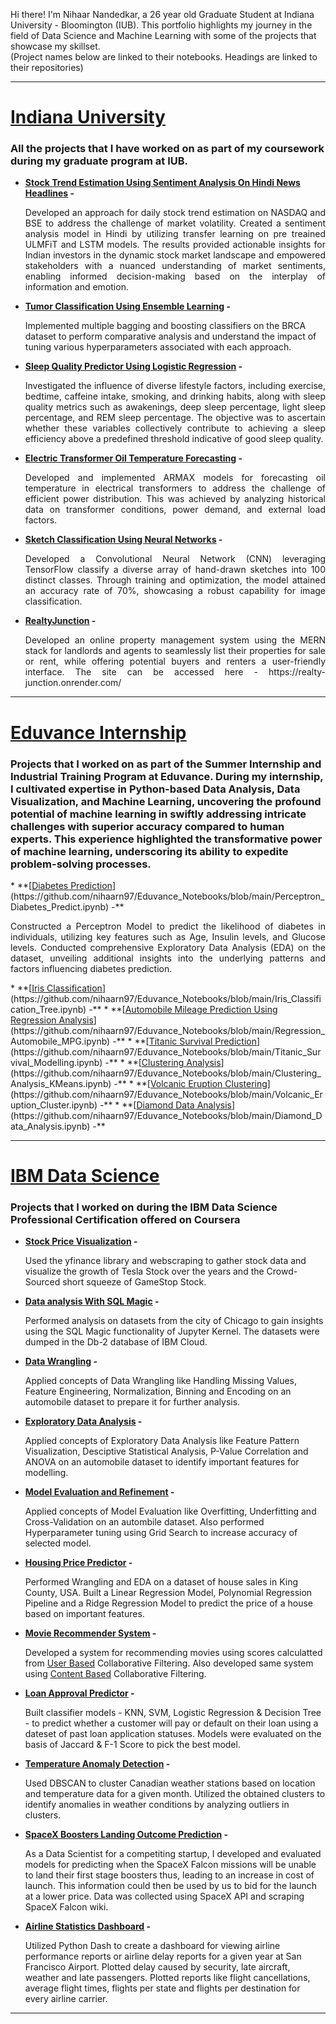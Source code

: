 Hi there! I'm Nihaar Nandedkar, a 26 year old Graduate Student at Indiana University - Bloomington (IUB). This portfolio highlights my journey in the field of Data Science and Machine Learning with some of the projects that showcase my skillset.<br>
(Project names below are linked to their notebooks. Headings are linked to their repositories)

---
# [<ins>Indiana University</ins>](https://github.com/nihaarn97/IUB_Projects)
### All the projects that I have worked on as part of my coursework during my graduate program at IUB.
* **[<ins>Stock Trend Estimation Using Sentiment Analysis On Hindi News Headlines</ins>](https://github.com/nihaarn97/LING-L545/tree/master/05_Project) -**
  
  <p align="justify">Developed an approach for daily stock trend estimation on NASDAQ and BSE to address the challenge of market volatility. Created a sentiment analysis model in Hindi by utilizing transfer learning on pre treained ULMFiT and LSTM models. The results provided actionable insights for Indian investors in the dynamic stock market landscape and empowered stakeholders with a nuanced understanding of market sentiments, enabling informed decision-making based on the interplay of information and emotion.</p>
* **[<ins>Tumor Classification Using Ensemble Learning</ins>](https://github.com/nihaarn97/IUB_Projects/tree/main/Tumor%20Classification%20Ensemble) -**
  
  Implemented multiple bagging and boosting classifiers on the BRCA dataset to perform comparative analysis and understand the impact of tuning various hyperparameters associated with each approach.
* **[<ins>Sleep Quality Predictor Using Logistic Regression</ins>](https://github.com/nihaarn97/IUB_Projects/tree/main/Sleep%20Quality%20Predictor) -**
  
  <p align="justify">Investigated the influence of diverse lifestyle factors, including exercise, bedtime, caffeine intake, smoking, and drinking habits, along with sleep quality metrics such as awakenings, deep sleep percentage, light sleep percentage, and REM sleep percentage. The objective was to ascertain whether these variables collectively contribute to achieving a sleep efficiency above a predefined threshold indicative of good sleep quality.</p>
* **[<ins>Electric Transformer Oil Temperature Forecasting</ins>](https://github.com/nihaarn97/IUB_Projects/tree/main/Electric%20Transformer%20Forecasting) -**
  
  <p align="justify">Developed and implemented ARMAX models for forecasting oil temperature in electrical transformers to address the challenge of efficient power distribution. This was achieved by analyzing historical data on transformer conditions, power demand, and external load factors.</p>
 
* **[<ins>Sketch Classification Using Neural Networks</ins>](https://github.com/nihaarn97/IUB_Projects/tree/main/Sketch%20Classification%20NN) -**
  
  <p align="justify">Developed a Convolutional Neural Network (CNN) leveraging TensorFlow classify a diverse array of hand-drawn sketches into 100 distinct classes. Through training and optimization, the model attained an accuracy rate of 70%, showcasing a robust capability for image classification.</p>
* **[<ins>RealtyJunction</ins>](https://github.com/anujmahajan98/Realty-Junction---Real-Estate-Contractor/tree/abhishek) -**
  
  <p align="justify">Developed an online property management system using the MERN stack for landlords and agents to seamlessly list their properties for sale or rent, while offering potential buyers and renters a user-friendly interface. The site can be accessed here - https://realty-junction.onrender.com/ </p>

---
# [<ins>Eduvance Internship</ins>](https://github.com/nihaarn97/Eduvance_Notebooks)
<p align="justify"><h3>Projects that I worked on as part of the Summer Internship and Industrial Training Program at Eduvance. During my internship, I cultivated expertise in Python-based Data Analysis, Data Visualization, and Machine Learning, uncovering the profound potential of machine learning in swiftly addressing intricate challenges with superior accuracy compared to human experts. This experience highlighted the transformative power of machine learning, underscoring its ability to expedite problem-solving processes.</h3></p>
* **[<ins>Diabetes Prediction</ins>](https://github.com/nihaarn97/Eduvance_Notebooks/blob/main/Perceptron_Diabetes_Predict.ipynb) -**

   <p align="justify">Constructed a Perceptron Model to predict the likelihood of diabetes in individuals, utilizing key features such as Age, Insulin levels, and Glucose levels. Conducted comprehensive Exploratory Data Analysis (EDA) on the dataset, unveiling additional insights into the underlying patterns and factors influencing diabetes prediction.</p>
* **[<ins>Iris Classification</ins>](https://github.com/nihaarn97/Eduvance_Notebooks/blob/main/Iris_Classification_Tree.ipynb) -**
* **[<ins>Automobile Mileage Prediction Using Regression Analysis</ins>](https://github.com/nihaarn97/Eduvance_Notebooks/blob/main/Regression_Automobile_MPG.ipynb) -**
* **[<ins>Titanic Survival Prediction</ins>](https://github.com/nihaarn97/Eduvance_Notebooks/blob/main/Titanic_Survival_Modelling.ipynb) -**
* **[<ins>Clustering Analysis</ins>](https://github.com/nihaarn97/Eduvance_Notebooks/blob/main/Clustering_Analysis_KMeans.ipynb) -**
* **[<ins>Volcanic Eruption Clustering</ins>](https://github.com/nihaarn97/Eduvance_Notebooks/blob/main/Volcanic_Eruption_Cluster.ipynb) -**
* **[<ins>Diamond Data Analysis</ins>](https://github.com/nihaarn97/Eduvance_Notebooks/blob/main/Diamond_Data_Analysis.ipynb) -**

---
# [<ins>IBM Data Science</ins>](https://github.com/nihaarn97/IBM_Data_Science)
### Projects that I worked on during the IBM Data Science Professional Certification offered on Coursera
* **[<ins>Stock Price Visualization</ins>](https://github.com/nihaarn97/IBM_Data_Science/blob/main/Course%206%20-%20Webscraping%20%26%20SQL%20Magic/Stocks_Viz_API_Scraping.ipynb) -**

   Used the yfinance library and webscraping to gather stock data and visualize the growth of Tesla Stock over the years and the Crowd-Sourced short squeeze of GameStop Stock.  
* **[<ins>Data analysis With SQL Magic</ins>](https://github.com/nihaarn97/IBM_Data_Science/blob/main/Course%206%20-%20Webscraping%20%26%20SQL%20Magic/SQL_Magic_Analysis.ipynb) -**

   Performed analysis on datasets from the city of Chicago to gain insights using the SQL Magic functionality of Jupyter Kernel. The datasets were dumped in the Db-2 database of IBM Cloud.  
* **[<ins>Data Wrangling</ins>](https://github.com/nihaarn97/IBM_Data_Science/blob/main/Course%207%20-%20Data%20Analysis/Automobile_Data_Wrangling.ipynb) -**

   Applied concepts of Data Wrangling like Handling Missing Values, Feature Engineering, Normalization, Binning and Encoding on an automobile dataset to prepare it for further analysis.    
* **[<ins>Exploratory Data Analysis</ins>](https://github.com/nihaarn97/IBM_Data_Science/blob/main/Course%207%20-%20Data%20Analysis/Automobile_EDA.ipynb) -**

   Applied concepts of Exploratory Data Analysis like Feature Pattern Visualization, Desciptive Statistical Analysis, P-Value Correlation and ANOVA on an automobile dataset to identify important features for modelling.   
* **[<ins>Model Evaluation and Refinement</ins>](https://github.com/nihaarn97/IBM_Data_Science/blob/main/Course%207%20-%20Data%20Analysis/Automobile_Model_Eval.ipynb) -**

   Applied concepts of Model Evaluation like Overfitting, Underfitting and Cross-Validation on an autombile dataset. Also performed Hyperparameter tuning using Grid Search to increase accuracy of selected model.   
 * **[<ins>Housing Price Predictor</ins>](https://github.com/nihaarn97/IBM_Data_Science/blob/main/Course%207%20-%20Data%20Analysis/Housing_Wrangling_EDA_Eval.ipynb) -**

   Performed Wrangling and EDA on a dataset of house sales in King County, USA. Built a Linear Regression Model, Polynomial Regression Pipeline and a Ridge Regression Model to predict the price of a house based on important features.   
 * **[<ins>Movie Recommender System</ins>](https://github.com/nihaarn97/IBM_Data_Science/blob/main/Course%209%20-%20Machine%20Learning/Movies_UserCF_RecSys.ipynb) -**

   Developed a system for recommending movies using scores calculatted from [<ins>User Based</ins>](https://github.com/nihaarn97/IBM_Data_Science/blob/main/Course%209%20-%20Machine%20Learning/Movies_UserCF_RecSys.ipynb) Collaborative Filtering. Also developed same system using [<ins>Content Based</ins>](https://github.com/nihaarn97/IBM_Data_Science/blob/main/Course%209%20-%20Machine%20Learning/Movies_ContentCF_RecSys.ipynb) Collaborative Filtering.
* **[<ins>Loan Approval Predictor</ins>](https://github.com/nihaarn97/IBM_Data_Science/blob/main/Course%209%20-%20Machine%20Learning/Loan_Status_Supervised.ipynb) -**

   Built classifier models - KNN, SVM, Logistic Regression & Decision Tree - to predict whether a customer will pay or default on their loan using a dateset of past loan application statuses. Models were evaluated on the basis of Jaccard & F-1 Score to pick the best model.
* **[<ins>Temperature Anomaly Detection</ins>](https://github.com/nihaarn97/IBM_Data_Science/blob/main/Course%209%20-%20Machine%20Learning/Weather_Station_Cluster.ipynb) -**

   Used DBSCAN to cluster Canadian weather stations based on location and temperature data for a given month. Utilized the obtained clusters to identify anomalies in weather conditions by analyzing outliers in clusters.
* **[<ins>SpaceX Boosters Landing Outcome Prediction</ins>](https://github.com/nihaarn97/IBM_Data_Science/blob/main/Capstone/SpaceX_Machine_Learning.ipynb) -**

   As a Data Scientist for a competiting startup, I developed and evaluated models for predicting when the SpaceX Falcon missions will be unable to land their first stage boosters thus, leading to an increase in cost of launch. This information could then be used by us to bid for the launch at a lower price. Data was collected using SpaceX API and scraping SpaceX Falcon wiki.
* **[<ins>Airline Statistics Dashboard</ins>](https://github.com/nihaarn97/IBM_Data_Science/blob/main/Course%208%20-%20Data%20Visualization/Dashboard_Airline_Stats.ipynb) -**
  
   Utilized Python Dash to create a dashboard for viewing airline performance reports or airline delay reports for a given year at San Francisco Airport. Plotted delay caused by security, late aircraft, weather and late passengers. Plotted reports like flight cancellations, average flight times, flights per state and flights per destination for every airline carrier. 

---
 
